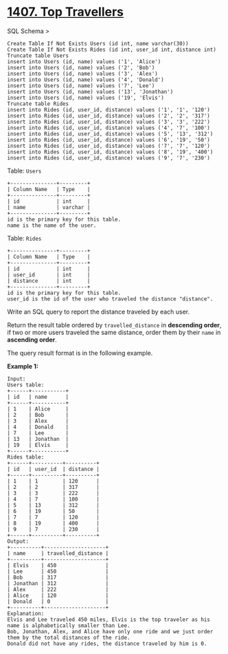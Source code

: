 # [1407. Top Travellers](https://leetcode.com/problems/top-travellers/)

SQL Schema >

    Create Table If Not Exists Users (id int, name varchar(30))
    Create Table If Not Exists Rides (id int, user_id int, distance int)
    Truncate table Users
    insert into Users (id, name) values ('1', 'Alice')
    insert into Users (id, name) values ('2', 'Bob')
    insert into Users (id, name) values ('3', 'Alex')
    insert into Users (id, name) values ('4', 'Donald')
    insert into Users (id, name) values ('7', 'Lee')
    insert into Users (id, name) values ('13', 'Jonathan')
    insert into Users (id, name) values ('19', 'Elvis')
    Truncate table Rides
    insert into Rides (id, user_id, distance) values ('1', '1', '120')
    insert into Rides (id, user_id, distance) values ('2', '2', '317')
    insert into Rides (id, user_id, distance) values ('3', '3', '222')
    insert into Rides (id, user_id, distance) values ('4', '7', '100')
    insert into Rides (id, user_id, distance) values ('5', '13', '312')
    insert into Rides (id, user_id, distance) values ('6', '19', '50')
    insert into Rides (id, user_id, distance) values ('7', '7', '120')
    insert into Rides (id, user_id, distance) values ('8', '19', '400')
    insert into Rides (id, user_id, distance) values ('9', '7', '230')

Table: `Users`

    +---------------+---------+
    | Column Name   | Type    |
    +---------------+---------+
    | id            | int     |
    | name          | varchar |
    +---------------+---------+
    id is the primary key for this table.
    name is the name of the user.

Table: `Rides`

    +---------------+---------+
    | Column Name   | Type    |
    +---------------+---------+
    | id            | int     |
    | user_id       | int     |
    | distance      | int     |
    +---------------+---------+
    id is the primary key for this table.
    user_id is the id of the user who traveled the distance "distance".

Write an SQL query to report the distance traveled by each user.

Return the result table ordered by `travelled_distance` in **descending order**, if two or more users traveled the same distance, order them by their `name` in **ascending order**.

The query result format is in the following example.

**Example 1:**

    Input:
    Users table:
    +------+-----------+
    | id   | name      |
    +------+-----------+
    | 1    | Alice     |
    | 2    | Bob       |
    | 3    | Alex      |
    | 4    | Donald    |
    | 7    | Lee       |
    | 13   | Jonathan  |
    | 19   | Elvis     |
    +------+-----------+
    Rides table:
    +------+----------+----------+
    | id   | user_id  | distance |
    +------+----------+----------+
    | 1    | 1        | 120      |
    | 2    | 2        | 317      |
    | 3    | 3        | 222      |
    | 4    | 7        | 100      |
    | 5    | 13       | 312      |
    | 6    | 19       | 50       |
    | 7    | 7        | 120      |
    | 8    | 19       | 400      |
    | 9    | 7        | 230      |
    +------+----------+----------+
    Output:
    +----------+--------------------+
    | name     | travelled_distance |
    +----------+--------------------+
    | Elvis    | 450                |
    | Lee      | 450                |
    | Bob      | 317                |
    | Jonathan | 312                |
    | Alex     | 222                |
    | Alice    | 120                |
    | Donald   | 0                  |
    +----------+--------------------+
    Explanation:
    Elvis and Lee traveled 450 miles, Elvis is the top traveler as his name is alphabetically smaller than Lee.
    Bob, Jonathan, Alex, and Alice have only one ride and we just order them by the total distances of the ride.
    Donald did not have any rides, the distance traveled by him is 0.
